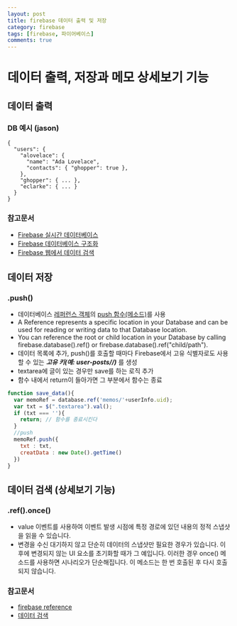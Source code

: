 ```yaml
---
layout: post
title: firebase 데이터 출력 및 저장
category: firebase
tags: [firebase, 파이어베이스]
comments: true
---
```


# 데이터 출력, 저장과 메모 상세보기 기능

## 데이터 출력

### DB 예시 (jason)

```jason
{
  "users": {
    "alovelace": {
      "name": "Ada Lovelace",
      "contacts": { "ghopper": true },
    },
    "ghopper": { ... },
    "eclarke": { ... }
  }
}
```



### 참고문서
- [Firebase 실시간 데이터베이스](https://firebase.google.com/docs/database/)
- [Firebase 데이터베이스 구조화](https://firebase.google.com/docs/database/web/structure-data)
- [Firebase 웹에서 데이터 검색](https://firebase.google.com/docs/database/web/retrieve-data)


## 데이터 저장

### .push()
- 데이터베이스 [레퍼런스 객체](https://firebase.google.com/docs/reference/js/firebase.database.Reference)의 [push 함수(메소드)](https://firebase.google.com/docs/reference/js/firebase.database.Reference#push)를 사용
- A Reference represents a specific location in your Database and can be used for reading or writing data to that Database location.
- You can reference the root or child location in your Database by calling firebase.database().ref() or firebase.database().ref("child/path").
- 데이터 목록에 추가, push()를 호출할 때마다 Firebase에서 고유 식별자로도 사용할 수 있는 ***고유 키(예: user-posts/<user-id>/<unique-post-id>)*** 를 생성
- textarea에 글이 있는 경우만 save를 하는 로직 추가
- 함수 내에서 return이 들아가면 그 부분에서 함수는 종료

```javascript
function save_data(){
  var memoRef = database.ref('memos/'+userInfo.uid);
  var txt = $(".textarea").val();
  if (txt === ''){
    return; // 함수를 종료시킨다
  }
  //push
  memoRef.push({
    txt : txt,
    creatData : new Date().getTime()
  })
}
```

## 데이터 검색 (상세보기 기능)

### .ref().once()
- value 이벤트를 사용하여 이벤트 발생 시점에 특정 경로에 있던 내용의 정적 스냅샷을 읽을 수 있습니다.
- 변경을 수신 대기하지 않고 단순히 데이터의 스냅샷만 필요한 경우가 있습니다. 이후에 변경되지 않는 UI 요소를 초기화할 때가 그 예입니다. 이러한 경우 once() 메소드를 사용하면 시나리오가 단순해집니다. 이 메소드는 한 번 호출된 후 다시 호출되지 않습니다.

### 참고문서
- [firebase reference](https://firebase.google.com/docs/reference/js/firebase.database.Database)
- [데이터 검색](https://firebase.google.com/docs/database/web/retrieve-data)

